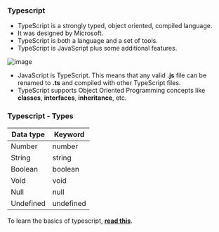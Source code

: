 ### Typescript

* TypeScript is a strongly typed, object oriented, compiled language. 
* It was designed by Microsoft. 
* TypeScript is both a language and a set of tools.
* TypeScript is JavaScript plus some additional features.

![image](https://user-images.githubusercontent.com/6780840/46723686-03759b80-cc96-11e8-80b3-ce097c6d5bc5.png)

* JavaScript is TypeScript. This means that any valid <b>.js</b> file can be renamed to <b>.ts</b> and compiled with other TypeScript files.
* TypeScript supports Object Oriented Programming concepts like <b>classes</b>, <b>interfaces</b>, <b>inheritance</b>, etc.


###  Typescript - Types

| Data type| Keyword|
| ------ | ------ |
| Number | number |
| String | string |
| Boolean| boolean |
| Void   | void    |
| Null   | null   |
| Undefined   | undefined   |



To learn the basics of typescript, **[read this](https://www.typescriptlang.org/docs/handbook/typescript-in-5-minutes.html)**.
